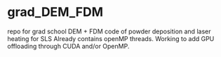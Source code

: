 # grad_DEM_FDM
repo for grad school DEM + FDM code of powder deposition and laser heating for SLS
Already contains openMP threads.  Working to add GPU offloading through CUDA and/or OpenMP.
